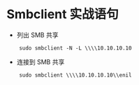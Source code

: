 # Smbclient 实战语句

- 列出 SMB 共享

```
    sudo smbclient -N -L \\\\10.10.10.10
```

- 连接到 SMB 共享

```
    sudo smbclient \\\\10.10.10.10\\enil
```